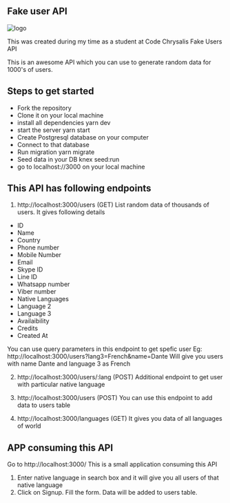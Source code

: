 ## Fake user API

![logo](https://github.com/Sjain020188/trans-no-late/blob/master/assets/logo.jpg)

This was created during my time as a student at Code Chrysalis
Fake Users API

This is an awesome API which you can use to generate random data for 1000's of users.

## Steps to get started

- Fork the repository
- Clone it on your local machine
- install all dependencies yarn dev
- start the server yarn start
- Create Postgresql database on your computer
- Connect to that database
- Run migration yarn migrate
- Seed data in your DB knex seed:run
- go to localhost://3000 on your local machine

## This API has following endpoints

1. http://localhost:3000/users (GET)
   List random data of thousands of users. It gives following details

- ID
- Name
- Country
- Phone number
- Mobile Number
- Email
- Skype ID
- Line ID
- Whatsapp number
- Viber number
- Native Languages
- Language 2
- Language 3
- Availaibility
- Credits
- Created At

You can use query parameters in this endpoint to get spefic user
Eg: http://localhost:3000/users?lang3=French&name=Dante
Will give you users with name Dante and language 3 as French

2.  http://localhost:3000/users/:lang (POST)
    Additional endpoint to get user with particular native language

3.  http://localhost:3000/users (POST)
    You can use this endpoint to add data to users table

4.  http://localhost:3000/languages (GET)
    It gives you data of all languages of world

## APP consuming this API

Go to http://localhost:3000/
This is a small application consuming this API

1.  Enter native language in search box and it will give you all users of that native language
2.  Click on Signup. Fill the form. Data will be added to users table.
